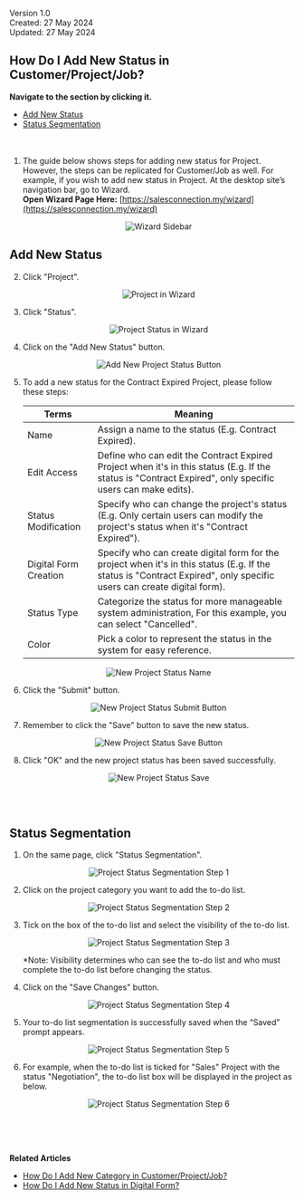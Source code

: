Version 1.0<br>
Created: 27 May 2024<br>
Updated: 27 May 2024<br>
## How Do I Add New Status in Customer/Project/Job?

**Navigate to the section by clicking it.**<br>

- [Add New Status](#section1)<br>
- [Status Segmentation](#section2)
<br><br><br>

1. The guide below shows steps for adding new status for Project. However, the steps can be replicated for Customer/Job as well. For example, if you wish to add new status in Project. At the desktop site’s navigation bar, go to Wizard.<br>
   **Open Wizard Page Here:** [https://salesconnection.my/wizard](https://salesconnection.my/wizard)<br>
 
   <p align="center">
     <img src="img/Wizard_Sidebar.png" alt="Wizard Sidebar">
   </p>

<a id="section1"></a>

## Add New Status

2. Click "Project".<br>

   <p align="center">
     <img src="img/Project_In_Wizard.png" alt="Project in Wizard">
   </p>
 
3. Click "Status".<br>

   <p align="center">
     <img src="img/Project_Status_In_Wizard.png" alt="Project Status in Wizard">
   </p>

4. Click on the "Add New Status" button.<br>

   <p align="center">
     <img src="img/Add_New_Project_Status_Button.png" alt="Add New Project Status Button">
   </p>

5. To add a new status for the Contract Expired Project, please follow these steps:<br>

   | Terms | Meaning |
   |-------|---------|
   | Name | Assign a name to the status (E.g. Contract Expired). |
   | Edit Access | Define who can edit the Contract Expired Project when it's in this status (E.g. If the status is "Contract Expired", only specific users can make edits). |
   | Status Modification | Specify who can change the project's status (E.g. Only certain users can modify the project's status when it's "Contract Expired"). |
   | Digital Form Creation | Specify who can create digital form for the project when it's in this status (E.g. If the status is "Contract Expired", only specific users can create digital form). |
   | Status Type | Categorize the status for more manageable system administration, For this example, you can select "Cancelled". |
   | Color | Pick a color to represent the status in the system for easy reference. |

   <p align="center">
     <img src="img/New_Project_Status_Name.png" alt="New Project Status Name">
   </p>

7. Click the "Submit" button.<br>

   <p align="center">
     <img src="img/New_Project_Status_Submit_Button.png" alt="New Project Status Submit Button">
   </p>

8. Remember to click the "Save" button to save the new status.<br>

   <p align="center">
     <img src="img/New_Project_Status_Save_Button.png" alt="New Project Status Save Button">
   </p>

9. Click "OK" and the new project status has been saved successfully.<br>

   <p align="center">
     <img src="img/New_Project_Status_Save.png" alt="New Project Status Save">
   </p>
   <br><br>

<a id="section2"></a>

## Status Segmentation

1. On the same page, click "Status Segmentation".
     
   <p align="center">
     <img src="img2/Project_Status_Segmentation_Step_1.png" alt="Project Status Segmentation Step 1">
   </p>

2. Click on the project category you want to add the to-do list.<br>

   <p align="center">
     <img src="img2/Project_Status_Segmentation_Step_2.png" alt="Project Status Segmentation Step 2">
   </p>

3. Tick on the box of the to-do list and select the visibility of the to-do list.

   <p align="center">
     <img src="img2/Project_Status_Segmentation_Step_3.png" alt="Project Status Segmentation Step 3">
   </p>

   *Note: Visibility determines who can see the to-do list and who must complete the to-do list before changing the status.<br>
  
4. Click on the "Save Changes" button.

   <p align="center">
     <img src="img2/Project_Status_Segmentation_Step_4.png" alt="Project Status Segmentation Step 4">
   </p>
  
5. Your to-do list segmentation is successfully saved when the “Saved” prompt appears.

   <p align="center">
     <img src="img2/Project_Status_Segmentation_Step_5.png" alt="Project Status Segmentation Step 5">
   </p>

6. For example, when the to-do list is ticked for "Sales" Project with the status "Negotiation", the to-do list box will be displayed in the project as below.

   <p align="center">
     <img src="img2/Project_Status_Segmentation_Step_6.png" alt="Project Status Segmentation Step 6">
   </p>
   <br><br><br>

**Related Articles**<br>
- [How Do I Add New Category in Customer/Project/Job?](Add_New_Category_in_Customer_Project_Job.md)
- [How Do I Add New Status in Digital Form?](Add_New_Status_in_Digital_Form.md)

